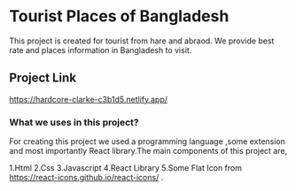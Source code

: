 # Tourist Places of Bangladesh

This project is created for tourist from hare and abraod. We provide best rate and places information in Bangladesh to visit.

## Project Link
https://hardcore-clarke-c3b1d5.netlify.app/


### What we uses in this project?

For creating this project we used a programming language ,some extension and most importantly React library.The main components of this project are,

1.Html
2.Css
3.Javascript
4.React Library
5.Some Flat Icon from https://react-icons.github.io/react-icons/ .



